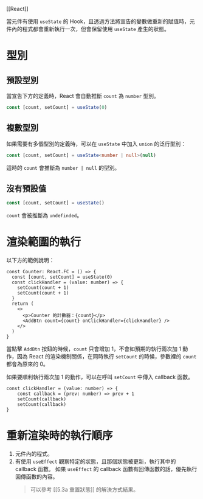 [[React]]

當元件有使用 `useState` 的 Hook，且透過方法將宣告的變數做重新的賦值時，元件內的程式都會重新執行一次，但會保留使用 `useState` 產生的狀態。

# 型別
## 預設型別
當宣告下方的定義時，React 會自動推斷 `count` 為 `number` 型別。
```ts
const [count, setCount] = useState(0)
```

## 複數型別
如果需要有多個型別的定義時，可以在 `useState` 中加入 `union` 的泛行型別：
```ts
const [count, setCount] = useState<number | null>(null)
```

這時的 `count` 會推斷為 `number | null` 的型別。

## 沒有預設值
```ts
const [count, setCount] = useState()
```

`count` 會被推斷為 `undefinded`。

# 渲染範圍的執行
以下方的範例說明：
```tsx
const Counter: React.FC = () => {
  const [count, setCount] = useState(0)
  const clickHandler = (value: number) => {
    setCount(count + 1)
    setCount(count + 1)
  }
  return (
    <>
      <p>Counter 的計數器：{count}</p>
      <AddBtn count={count} onClickHandler={clickHandler} />
    </>
  )
}
```

當點擊 `AddBtn` 按鈕的時候，`count` 只會增加 1，不會如預期的執行兩次加 1 動作，因為 React 的渲染機制關係，在同時執行 `setCount` 的時候，參數裡的 `count` 都會為原來的 0。

如果要順利執行兩次加 1 的動作，可以在呼叫 `setCount` 中傳入 callback 函數。
```tsx
const clickHandler = (value: number) => {
	const callback = (prev: number) => prev + 1
	setCount(callback)
	setCount(callback)
}
```

# 重新渲染時的執行順序
1. 元件內的程式。
2. 有使用 `useEffect` 觀察特定的狀態，且那個狀態被更新，執行其中的 callback 函數。
	如果 `useEffect` 的 callback 函數有回傳函數的話，優先執行回傳函數的內容。
	> 可以參考 [[5.3a 重置狀態]] 的解決方式結果。

